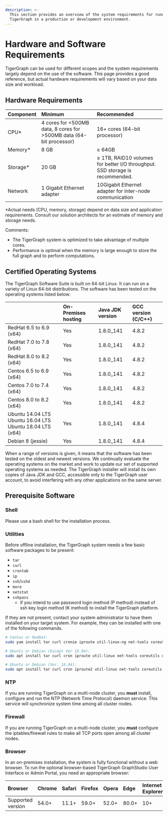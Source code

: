 ```yaml
---
description: >-
  This section provides an overview of the system requirements for running
  TigerGraph in a production or development environment.
---
```


# Hardware and Software Requirements

TigerGraph can be used for different scopes and the system requirements largely depend on the use of the software. This page provides a good reference, but actual hardware requirements will vary based on your data size and workload. 

## Hardware Requirements

| Component | Minimum | Recommended |
| :--- | :--- | :--- |
| CPU\* | 4 cores for &lt;500MB data, 8 cores for &gt;500MB data \(64-bit processor\) | 16+ cores \(64-bit processor\)  |
| Memory\* | 8 GB | ≥ 64GB |
| Storage\* | 20 GB | ≥ 1TB, RAID10 volumes for better I/O throughput.  SSD storage is recommended. |
| Network | 1 Gigabit Ethernet adapter | 10Gigabit Ethernet adapter for inter-node communication |

\*Actual needs \(CPU, memory, storage\) depend on data size and application requirements. Consult our solution architects for an estimate of memory and storage needs. 

Comments:

* The TigerGraph system is optimized to take advantage of multiple cores.
* Performance is optimal when the memory is large enough to store the full graph and to perform computations.

## Certified Operating Systems

The TigerGraph Software Suite is built on 64-bit Linux. It can run on a variety of Linux 64-bit distributions. The software has been tested on the operating systems listed below:

|  | On-Premises hosting | Java JDK version | GCC version \(C/C++\) |
| :--- | :--- | :--- | :--- |
| RedHat 6.5 to 6.9 \(x64\) | Yes | 1.8.0\_141 | 4.8.2 |
| RedHat 7.0 to 7.8 \(x64\) | Yes | 1.8.0\_141 | 4.8.2 |
| RedHat 8.0 to 8.2 \(x64\) | Yes | 1.8.0\_141 | 4.8.2 |
| Centos 6.5 to 6.9 \(x64\) | Yes | 1.8.0\_141 | 4.8.2 |
| Centos 7.0 to 7.4 \(x64\) | Yes | 1.8.0\_141 | 4.8.2 |
| Centos 8.0 to 8.2 \(x64\) | Yes | 1.8.0\_141 | 4.8.2 |
| Ubuntu 14.04 LTS  Ubuntu 16.04 LTS  Ubuntu 18.04 LTS  \(x64\) | Yes | 1.8.0\_141 | 4.8.4 |
| Debian 8 \(jessie\) | Yes | 1.8.0\_141 | 4.8.4 |

When a range of versions is given, it means that the software has been tested on the oldest and newest versions. We continually evaluate the operating systems on the market and work to update our set of supported operating systems as needed.  The TigerGraph installer will install its own copies of Java JDK and GCC, accessible only to the TigerGraph user account, to avoid interfering with any other applications on the same server.

## Prerequisite Software

### Shell

Please use a bash shell for the installation process.

### Utilities

Before offline installation, the TigerGraph system needs a few basic software packages to be present:

* `tar`
* `curl`
* `crontab`
* `ip`
* `ssh`/`sshd`
* `more`
* `netstat`
* `sshpass`
  * if you intend to use password login method \(P method\) instead of ssh key login method \(K method\) to install the TigerGraph platform.

If they are not present, contact your system administrator to have them installed on your target system. For example, they can be installed with one of the following commands.

```bash
# Centos or RedHat:
sudo yum install tar curl cronie iproute util-linux-ng net-tools coreutils openssh-clients openssh-server sshpass 

# Ubuntu or Debian (Except Ver 18.04):
sudo apt install tar curl cron iproute util-linux net-tools coreutils openssh-client openssh-server sshpass 

# Ubuntu or Debian (Ver. 18.04):
sudo apt install tar curl cron iproute2 util-linux net-tools coreutils openssh-client openssh-server sshpass 
```

### NTP

If you are running TigerGraph on a multi-node cluster, you **must** install, configure and run the NTP \(Network Time Protocol\) daemon service. This service will synchronize system time among all cluster nodes.

### Firewall

If you are running TigerGraph on a multi-node cluster, you **must** configure the iptables/firewall rules to make all TCP ports open among all cluster nodes.

### Browser

In an on-premises installation, the system is fully functional without a web browser. To run the optional browser-based TigerGraph GraphStudio User Interface or Admin Portal, you need an appropriate browser:

| Browser | Chrome | Safari | Firefox | Opera | Edge | Internet Explorer |
| :--- | :--- | :--- | :--- | :--- | :--- | :--- |
| Supported version | 54.0+ | 11.1+ | 59.0+ | 52.0+ | 80.0+ | 10+ |



